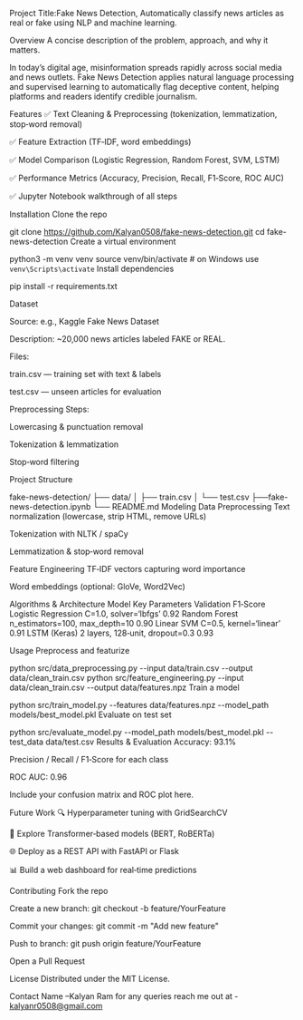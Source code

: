 Project Title:Fake News Detection,
Automatically classify news articles as real or fake using NLP and machine learning.

Overview
A concise description of the problem, approach, and why it matters.

In today’s digital age, misinformation spreads rapidly across social media and news outlets. Fake News Detection applies natural language processing and supervised learning to automatically flag deceptive content, helping platforms and readers identify credible journalism.

Features
✅ Text Cleaning & Preprocessing (tokenization, lemmatization, stop‑word removal)

✅ Feature Extraction (TF‑IDF, word embeddings)

✅ Model Comparison (Logistic Regression, Random Forest, SVM, LSTM)

✅ Performance Metrics (Accuracy, Precision, Recall, F1‑Score, ROC AUC)

✅ Jupyter Notebook walkthrough of all steps


Installation
Clone the repo


git clone https://github.com/Kalyan0508/fake-news-detection.git
cd fake-news-detection
Create a virtual environment


python3 -m venv venv
source venv/bin/activate   # on Windows use `venv\Scripts\activate`
Install dependencies

pip install -r requirements.txt

Dataset

Source: e.g., Kaggle Fake News Dataset

Description: ~20,000 news articles labeled FAKE or REAL.

Files:

train.csv — training set with text & labels

test.csv — unseen articles for evaluation

Preprocessing Steps:

Lowercasing & punctuation removal

Tokenization & lemmatization

Stop‑word filtering

Project Structure

fake-news-detection/
├── data/
│   ├── train.csv
│   └── test.csv
├──fake-news-detection.ipynb
└── README.md
Modeling
Data Preprocessing
Text normalization (lowercase, strip HTML, remove URLs)

Tokenization with NLTK / spaCy

Lemmatization & stop‑word removal

Feature Engineering
TF‑IDF vectors capturing word importance

Word embeddings (optional: GloVe, Word2Vec)

Algorithms & Architecture
Model	Key Parameters	Validation F1‑Score
Logistic Regression	C=1.0, solver=‘lbfgs’	0.92
Random Forest	n_estimators=100, max_depth=10	0.90
Linear SVM	C=0.5, kernel=‘linear’	0.91
LSTM (Keras)	2 layers, 128‑unit, dropout=0.3	0.93

Usage
Preprocess and featurize


python src/data_preprocessing.py --input data/train.csv --output data/clean_train.csv
python src/feature_engineering.py --input data/clean_train.csv --output data/features.npz
Train a model


python src/train_model.py --features data/features.npz --model_path models/best_model.pkl
Evaluate on test set


python src/evaluate_model.py --model_path models/best_model.pkl --test_data data/test.csv
Results & Evaluation
Accuracy: 93.1%

Precision / Recall / F1‑Score for each class

ROC AUC: 0.96

Include your confusion matrix and ROC plot here.

Future Work
🔍 Hyperparameter tuning with GridSearchCV

🧠 Explore Transformer‑based models (BERT, RoBERTa)

🌐 Deploy as a REST API with FastAPI or Flask

📊 Build a web dashboard for real‑time predictions

Contributing
Fork the repo

Create a new branch: git checkout -b feature/YourFeature

Commit your changes: git commit -m "Add new feature"

Push to branch: git push origin feature/YourFeature

Open a Pull Request

License
Distributed under the MIT License.

Contact
Name –Kalyan Ram
for any queries reach me out at - kalyanr0508@gmail.com
